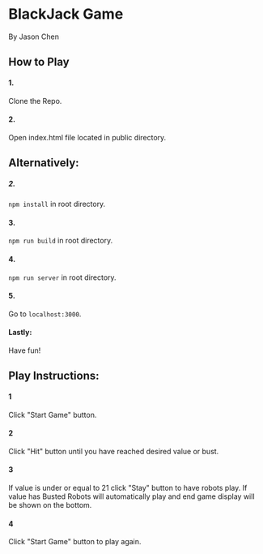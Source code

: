# BlackJack Game
By Jason Chen
## How to Play
#### 1. 
Clone the Repo.
#### 2.
Open index.html file located in public directory.
## Alternatively:
##### 2. 
`npm install` in root directory.
#### 3. 
`npm run build` in root directory.
#### 4.
`npm run server` in root directory.
#### 5.  
Go to `localhost:3000`.
#### Lastly:
Have fun!

## Play Instructions:
#### 1 
Click "Start Game" button.
#### 2
Click "Hit" button until you have reached desired value or bust.
#### 3
If value is under or equal to 21 click "Stay" button to have robots play.
If value has Busted Robots will automatically play and end game display will be shown on the bottom.
#### 4
Click "Start Game" button to play again.